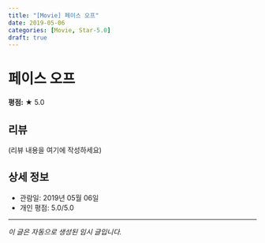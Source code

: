 ```yaml
---
title: "[Movie] 페이스 오프"
date: 2019-05-06
categories: [Movie, Star-5.0]
draft: true
---
```


# 페이스 오프

**평점:** ★ 5.0

## 리뷰

(리뷰 내용을 여기에 작성하세요)

## 상세 정보

- 관람일: 2019년 05월 06일
- 개인 평점: 5.0/5.0

---

*이 글은 자동으로 생성된 임시 글입니다.*
